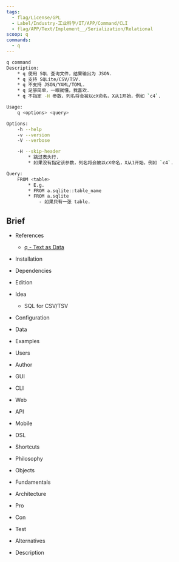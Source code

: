 ```yaml
---
tags:
  - flag/License/GPL
  - Label/Industry-工业科学/IT/APP/Command/CLI
  - flag/APP/Text/Implement__/Serialization/Relational
scoop: q
commands:
  - q
---
```


```bash
q command
Description:
    * q 使用 SQL 查询文件，结果输出为 JSON.
    * q 支持 SQLite/CSV/TSV.
    * q 不支持 JSON/YAML/TOML.
    * q 足够简单，一眼就懂，我喜欢.
    * q 不指定 -H 参数，列名将会被以cX命名，X从1开始，例如 `c4`.

Usage:
    q <options> <query>

Options:
    -h --help
    -v --version
    -V --verbose

    -H --skip-header
        * 跳过表头行.
        * 如果没有指定该参数，列名将会被以cX命名，X从1开始，例如 `c4`.

Query:
    FROM <table>
        * E.g.
        * FROM a.sqlite::table_name
        * FROM a.sqlite
            - 如果只有一张 table.

```

## Brief

- References
    - [q - Text as Data](https://harelba.github.io/q/index_cn/)

- Installation

- Dependencies

- Edition

- Idea
    - SQL for CSV/TSV

- Configuration

- Data

- Examples

- Users

- Author

- GUI

- CLI

- Web

- API

- Mobile

- DSL

- Shortcuts

- Philosophy

- Objects

- Fundamentals

- Architecture

- Pro

- Con

- Test

- Alternatives

- Description

